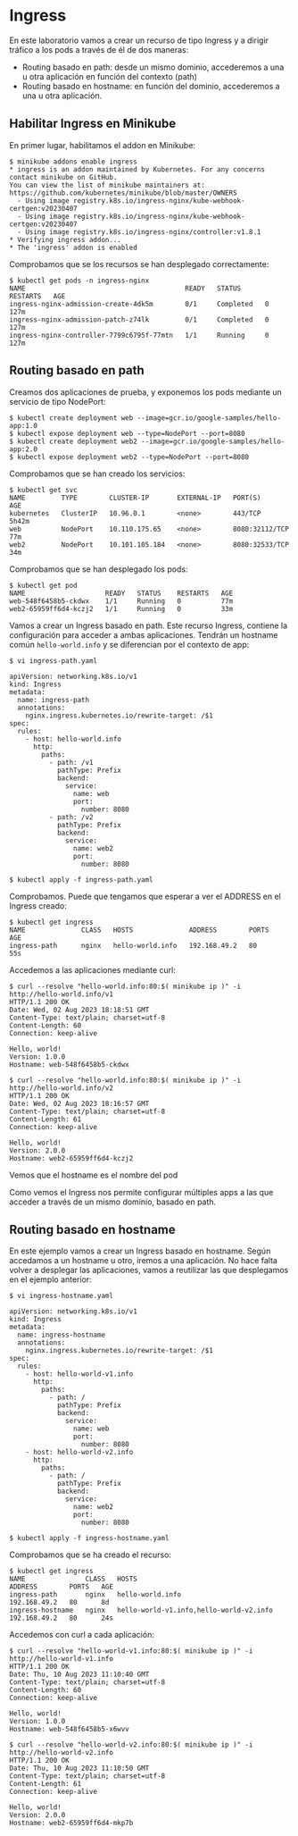 # Ingress
En este laboratorio vamos a crear un recurso de tipo Ingress y a dirigir tráfico a los pods a través de él de dos maneras:

- Routing basado en path: desde un mismo dominio, accederemos a una u otra aplicación en función del contexto (path)
- Routing basado en hostname: en función del dominio, accederemos a una u otra aplicación.

## Habilitar Ingress en Minikube

En primer lugar, habilitamos el addon en Minikube:
    
 	$ minikube addons enable ingress
	* ingress is an addon maintained by Kubernetes. For any concerns contact minikube on GitHub.
	You can view the list of minikube maintainers at: https://github.com/kubernetes/minikube/blob/master/OWNERS
	  - Using image registry.k8s.io/ingress-nginx/kube-webhook-certgen:v20230407
	  - Using image registry.k8s.io/ingress-nginx/kube-webhook-certgen:v20230407
	  - Using image registry.k8s.io/ingress-nginx/controller:v1.8.1
	* Verifying ingress addon...
	* The 'ingress' addon is enabled

Comprobamos que se los recursos se han desplegado correctamente:

	$ kubectl get pods -n ingress-nginx
	NAME                                        READY   STATUS      RESTARTS   AGE
	ingress-nginx-admission-create-4dk5m        0/1     Completed   0          127m
	ingress-nginx-admission-patch-z74lk         0/1     Completed   0          127m
	ingress-nginx-controller-7799c6795f-77mtn   1/1     Running     0          127m

## Routing basado en path

Creamos dos aplicaciones de prueba, y exponemos los pods mediante un servicio de tipo NodePort:

	$ kubectl create deployment web --image=gcr.io/google-samples/hello-app:1.0
	$ kubectl expose deployment web --type=NodePort --port=8080
	$ kubectl create deployment web2 --image=gcr.io/google-samples/hello-app:2.0
	$ kubectl expose deployment web2 --type=NodePort --port=8080

Comprobamos que se han creado los servicios:

	$ kubectl get svc
	NAME         TYPE        CLUSTER-IP       EXTERNAL-IP   PORT(S)          AGE
	kubernetes   ClusterIP   10.96.0.1        <none>        443/TCP          5h42m
	web          NodePort    10.110.175.65    <none>        8080:32112/TCP   77m
	web2         NodePort    10.101.105.184   <none>        8080:32533/TCP   34m

Comprobamos que se han desplegado los pods:
 
	$ kubectl get pod
	NAME                    READY   STATUS    RESTARTS   AGE
	web-548f6458b5-ckdwx    1/1     Running   0          77m
	web2-65959ff6d4-kczj2   1/1     Running   0          33m


Vamos a crear un Ingress basado en path. Este recurso Ingress, contiene la configuración para acceder a ambas aplicaciones. Tendrán un hostname común `hello-world.info` y se diferencian por el contexto de app:

	$ vi ingress-path.yaml
	
	apiVersion: networking.k8s.io/v1
	kind: Ingress
	metadata:
	  name: ingress-path
	  annotations:
	    nginx.ingress.kubernetes.io/rewrite-target: /$1
	spec:
	  rules:
	    - host: hello-world.info
	      http:
	        paths:
	          - path: /v1
	            pathType: Prefix
	            backend:
	              service:
	                name: web
	                port:
	                  number: 8080
	          - path: /v2
	            pathType: Prefix
	            backend:
	              service:
	                name: web2
	                port:
	                  number: 8080

	$ kubectl apply -f ingress-path.yaml 

Comprobamos. Puede que tengamos que esperar a ver el ADDRESS en el Ingress creado:

	$ kubectl get ingress
	NAME              CLASS   HOSTS              ADDRESS        PORTS   AGE
	ingress-path      nginx   hello-world.info   192.168.49.2   80      55s

Accedemos a las aplicaciones mediante curl:

	$ curl --resolve "hello-world.info:80:$( minikube ip )" -i http://hello-world.info/v1
	HTTP/1.1 200 OK
	Date: Wed, 02 Aug 2023 18:18:51 GMT
	Content-Type: text/plain; charset=utf-8
	Content-Length: 60
	Connection: keep-alive
	
	Hello, world!
	Version: 1.0.0
	Hostname: web-548f6458b5-ckdwx
	
	$ curl --resolve "hello-world.info:80:$( minikube ip )" -i http://hello-world.info/v2
	HTTP/1.1 200 OK
	Date: Wed, 02 Aug 2023 18:16:57 GMT
	Content-Type: text/plain; charset=utf-8
	Content-Length: 61
	Connection: keep-alive
	
	Hello, world!
	Version: 2.0.0
	Hostname: web2-65959ff6d4-kczj2

Vemos que el hostname es el nombre del pod

Como vemos el Ingress nos permite configurar múltiples apps a las que acceder a través de un mismo dominio, basado en path.

## Routing basado en hostname

En este ejemplo vamos a crear un Ingress basado en hostname. Según accedamos a un hostname u otro, iremos a una aplicación. No hace falta volver a desplegar las aplicaciones, vamos a reutilizar las que desplegamos en el ejemplo anterior:

	$ vi ingress-hostname.yaml
	
	apiVersion: networking.k8s.io/v1
	kind: Ingress
	metadata:
	  name: ingress-hostname
	  annotations:
	    nginx.ingress.kubernetes.io/rewrite-target: /$1
	spec:
	  rules:
	    - host: hello-world-v1.info
	      http:
	        paths:
	          - path: /
	            pathType: Prefix
	            backend:
	              service:
	                name: web
	                port:
	                  number: 8080
	    - host: hello-world-v2.info
	      http:
	        paths:
	          - path: /
	            pathType: Prefix
	            backend:
	              service:
	                name: web2
	                port:
	                  number: 8080
	
	$ kubectl apply -f ingress-hostname.yaml

Comprobamos que se ha creado el recurso:

	$ kubectl get ingress
	NAME               CLASS   HOSTS                                     ADDRESS        PORTS   AGE
	ingress-path       nginx   hello-world.info                          192.168.49.2   80      8d
	ingress-hostname   nginx   hello-world-v1.info,hello-world-v2.info   192.168.49.2   80      24s

Accedemos con curl a cada aplicación:

	$ curl --resolve "hello-world-v1.info:80:$( minikube ip )" -i http://hello-world-v1.info
	HTTP/1.1 200 OK
	Date: Thu, 10 Aug 2023 11:10:40 GMT
	Content-Type: text/plain; charset=utf-8
	Content-Length: 60
	Connection: keep-alive
	
	Hello, world!
	Version: 1.0.0
	Hostname: web-548f6458b5-x6wvv
	
	$ curl --resolve "hello-world-v2.info:80:$( minikube ip )" -i http://hello-world-v2.info
	HTTP/1.1 200 OK
	Date: Thu, 10 Aug 2023 11:10:50 GMT
	Content-Type: text/plain; charset=utf-8
	Content-Length: 61
	Connection: keep-alive
	
	Hello, world!
	Version: 2.0.0
	Hostname: web2-65959ff6d4-mkp7b
